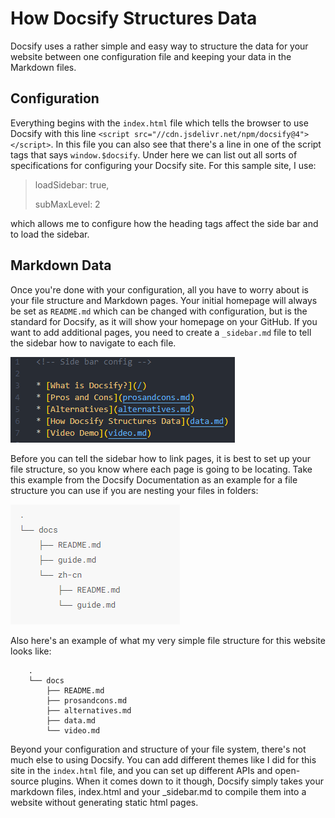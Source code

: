 # How Docsify Structures Data
Docsify uses a rather simple and easy way to structure the data for your website between one configuration file and keeping your data in the Markdown files.

## Configuration
Everything begins with the `index.html` file which tells the browser to use Docsify with this line `<script src="//cdn.jsdelivr.net/npm/docsify@4"></script>`. In this file you can also see that there's a line in one of the script tags that says `window.$docsify`. Under here we can list out all sorts of specifications for configuring your Docsify site. For this sample site, I use:
>loadSidebar: true,
>
>subMaxLevel: 2

which allows me to configure how the heading tags affect the side bar and to load the sidebar.

## Markdown Data
Once you're done with your configuration, all you have to worry about is your file structure and Markdown pages. Your initial homepage will always be set as `README.md` which can be changed with configuration, but is the standard for Docsify, as it will show your homepage on your GitHub. If you want to add additional pages, you need to create a `_sidebar.md` file to tell the sidebar how to navigate to each file. 

![](docs/sidebar.png)

Before you can tell the sidebar how to link pages, it is best to set up your file structure, so you know where each page is going to be locating. Take this example from the Docsify Documentation as an example for a file structure you can use if you are nesting your files in folders:

![](Capture.png)

Also here's an example of what my very simple file structure for this website looks like:

        .
        └── docs
            ├── README.md
            ├── prosandcons.md
            ├── alternatives.md
            ├── data.md
            └── video.md

Beyond your configuration and structure of your file system, there's not much else to using Docsify. You can add different themes like I did for this site in the `index.html` file, and you can set up different APIs and open-source plugins. When it comes down to it though, Docsify simply takes your markdown files, index.html and your _sidebar.md to compile them into a website without generating static html pages.

